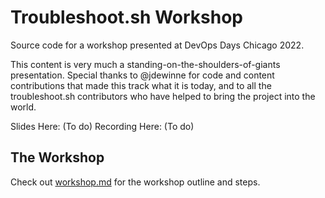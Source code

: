 Troubleshoot.sh Workshop
=================

Source code for a workshop presented at DevOps Days Chicago 2022.

This content is very much a standing-on-the-shoulders-of-giants presentation. 
Special thanks to @jdewinne for code and content contributions that made this track what it is today, and to all the troubleshoot.sh contributors who have helped to bring the project into the world.

Slides Here: (To do)
Recording Here: (To do) 

The Workshop
--------------

Check out [workshop.md](workshop.md) for the workshop outline and steps.

